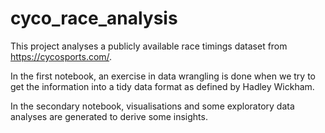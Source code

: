 # cyco_race_analysis

This project analyses a publicly available race timings dataset from https://cycosports.com/. 

In the first notebook, an exercise in data wrangling is done when we try to get the information into a tidy data format as defined by Hadley Wickham. 

In the secondary notebook, visualisations and some exploratory data analyses are generated to derive some insights.  

